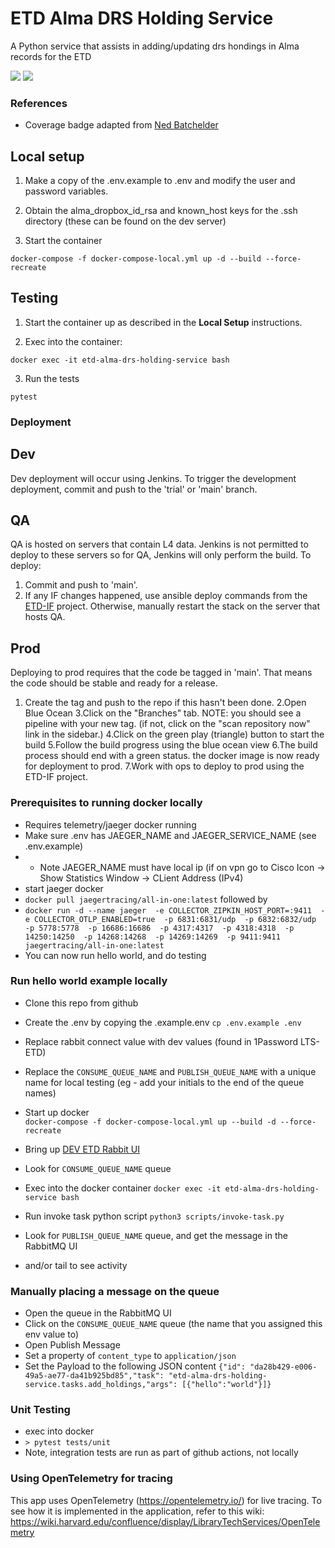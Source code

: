 # ETD Alma DRS Holding Service
A Python service that assists in adding/updating drs hondings in Alma records for the ETD

<img src="https://github.com/harvard-lts/etd_alma_service/actions/workflows/pytest.yml/badge.svg">

<img src="https://img.shields.io/endpoint?url=https://gist.githubusercontent.com/ives1227/23aeb140c43a9e3d808fef60a7b6556d/raw/covbadge.json">

### References

- Coverage badge adapted from [Ned Batchelder](https://nedbatchelder.com/blog/202209/making_a_coverage_badge.html)

## Local setup
    
1. Make a copy of the .env.example to .env and modify the user and password variables.

2. Obtain the alma_dropbox_id_rsa and known_host keys for the .ssh directory (these can be found on the dev server)

3. Start the container
    
```
docker-compose -f docker-compose-local.yml up -d --build --force-recreate
```

## Testing

1. Start the container up as described in the <b>Local Setup</b> instructions.

2. Exec into the container:

```
docker exec -it etd-alma-drs-holding-service bash
```

3. Run the tests

```
pytest
```
### Deployment
## Dev
Dev deployment will occur using Jenkins.  To trigger the development deployment, commit and push to the 'trial' or 'main' branch.

## QA
QA is hosted on servers that contain L4 data.  Jenkins is not permitted to deploy to these servers so for QA, Jenkins will only perform the build.  To deploy:
1. Commit and push to 'main'.
2. If any IF changes happened, use ansible deploy commands from the [ETD-IF](https://github.huit.harvard.edu/LTS/ETD-IF/blob/main/README.md) project.  Otherwise, manually restart the stack on the server that hosts QA.  

## Prod
Deploying to prod requires that the code be tagged in 'main'.  That means the code should be stable and ready for a release. 
1. Create the tag and push to the repo if this hasn't been done.
2.Open Blue Ocean
3.Click on the "Branches" tab.
NOTE: you should see a pipeline with your new tag.  (if not, click on the "scan repository now" link in the sidebar.) 
4.Click on the green play (triangle) button to start the build
5.Follow the build progress using the blue ocean view
6.The build process should end with a green status. the docker image is now ready for deployment to prod.
7.Work with ops to deploy to prod using the ETD-IF project.

### Prerequisites to running docker locally
- Requires telemetry/jaeger docker running
- Make sure .env has JAEGER_NAME and JAEGER_SERVICE_NAME (see .env.example)
- - Note JAEGER_NAME must have local ip (if on vpn go to Cisco Icon -> Show Statistics Window -> CLient Address (IPv4)
- start jaeger docker
- `docker pull jaegertracing/all-in-one:latest` followed by
- `docker run -d --name jaeger  -e COLLECTOR_ZIPKIN_HOST_PORT=:9411  -e COLLECTOR_OTLP_ENABLED=true  -p 6831:6831/udp  -p 6832:6832/udp  -p 5778:5778  -p 16686:16686  -p 4317:4317  -p 4318:4318  -p 14250:14250  -p 14268:14268  -p 14269:14269  -p 9411:9411  jaegertracing/all-in-one:latest`
- You can now run hello world, and do testing

### Run hello world example locally

- Clone this repo from github 
- Create the .env by copying the .example.env
`cp .env.example .env`
- Replace rabbit connect value with dev values (found in 1Password LTS-ETD)
- Replace the `CONSUME_QUEUE_NAME` and `PUBLISH_QUEUE_NAME` with a unique name for local testing (eg - add your initials to the end of the queue names)
- Start up docker  
`docker-compose -f docker-compose-local.yml up --build -d --force-recreate`

- Bring up [DEV ETD Rabbit UI](https://b-7ecc68cb-6f33-40d6-8c57-0fbc0b84fa8c.mq.us-east-1.amazonaws.com/)
- Look for `CONSUME_QUEUE_NAME` queue

- Exec into the docker container
`docker exec -it etd-alma-drs-holding-service bash`
- Run invoke task python script
`python3 scripts/invoke-task.py`

- Look for `PUBLISH_QUEUE_NAME` queue, and get the message in the RabbitMQ UI
- and/or tail <NEED LOG INFO> to see activity


### Manually placing a message on the queue

- Open the queue in the RabbitMQ UI
- Click on the `CONSUME_QUEUE_NAME` queue (the name that you assigned this env value to)
- Open Publish Message
- Set a property of `content_type` to `application/json`
- Set the Payload to the following JSON content
`{"id": "da28b429-e006-49a5-ae77-da41b925bd85","task": "etd-alma-drs-holding-service.tasks.add_holdings,"args": [{"hello":"world"}]}`

###  Unit Testing
- exec into docker
- `> pytest tests/unit`
- Note, integration tests are run as part of github actions, not locally

### Using OpenTelemetry for tracing

This app uses OpenTelemetry (https://opentelemetry.io/) for live tracing. To see how it is implemented in the application, refer to this wiki: https://wiki.harvard.edu/confluence/display/LibraryTechServices/OpenTelemetry
